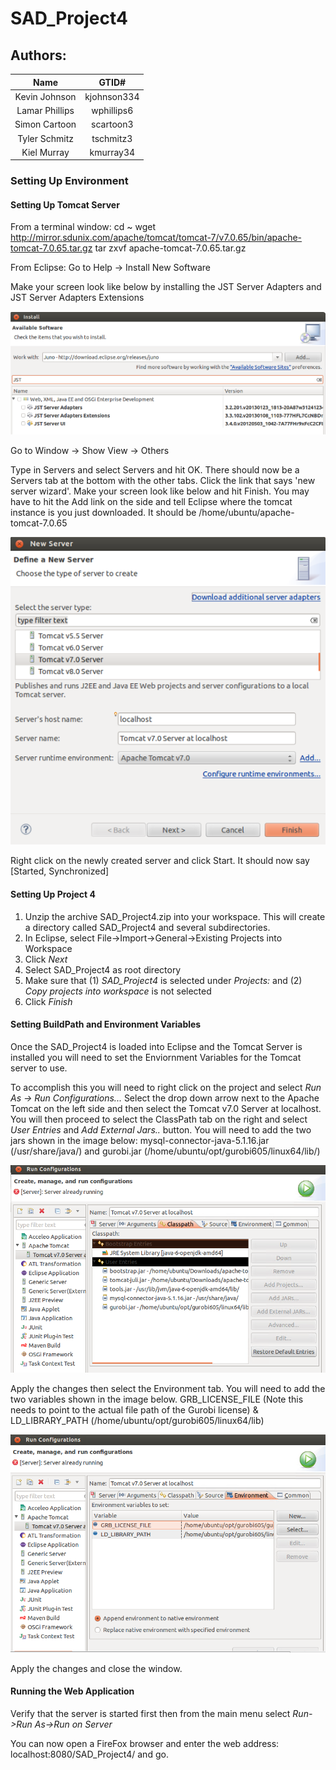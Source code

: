 # SAD_Project4

## **Authors**:

|      Name      |     GTID#    |
|:--------------:|:------------:|
| Kevin Johnson  | kjohnson334  |
| Lamar Phillips | wphillips6   |
| Simon Cartoon  | scartoon3    |
| Tyler Schmitz  | tschmitz3    |
| Kiel Murray    | kmurray34    |

### Setting Up Environment

#### Setting Up Tomcat Server

From a terminal window: cd ~ wget http://mirror.sdunix.com/apache/tomcat/tomcat-7/v7.0.65/bin/apache-tomcat-7.0.65.tar.gz  tar zxvf apache-tomcat-7.0.65.tar.gz

From Eclipse: Go to Help -> Install New Software
 
Make your screen look like below by installing the JST Server Adapters and JST Server Adapters Extensions

![Embedded JST Server Install](<Docs/Images/JSTServerInstall.png?raw=true>)

Go to Window -> Show View -> Others

Type in Servers and select Servers and hit OK.  There should now be a Servers tab at the bottom with the other tabs.  Click the link that says 'new server wizard'.  Make your screen look like below and hit Finish.  You may have to hit the Add link on the side and tell Eclipse where the tomcat instance is you just downloaded.  It should be /home/ubuntu/apache-tomcat-7.0.65

![Embedded Server Install](<Docs/Images/NewServerInstall.png?raw=true>)

Right click on the newly created server and click Start.  It should now say [Started, Synchronized]

#### Setting Up Project 4

1. Unzip the archive SAD_Project4.zip into your workspace. This will create a directory called SAD_Project4 and several subdirectories.
2. In Eclipse, select File->Import->General->Existing Projects into Workspace
3. Click *Next*
4. Select SAD_Project4 as root directory
5. Make sure that (1) *SAD_Project4* is selected under *Projects:* and (2) *Copy projects into workspace* is not selected
6. Click *Finish*

#### Setting BuildPath and Environment Variables

Once the SAD_Project4 is loaded into Eclipse and the Tomcat Server is installed you will need to set the Enviornment Variables for the Tomcat server to use.

To accomplish this you will need to right click on the project and select *Run As -> Run Configurations...* Select the drop down arrow next to the Apache Tomcat on the left side and then select the Tomcat v7.0 Server at localhost. You will then proceed to select the ClassPath tab on the right and select *User Entries* and *Add External Jars..* button.
You will need to add the two jars shown in the image below: mysql-connector-java-5.1.16.jar (/usr/share/java/) and gurobi.jar (/home/ubuntu/opt/gurobi605/linux64/lib/)

![Embedded Classpath Settings](<Docs/Images/ServerClassPath.png?raw=true>)

Apply the changes then select the Environment tab.
You will need to add the two variables shown in the image below. GRB_LICENSE_FILE (Note this needs to point to the actual file path of the Gurobi license) & LD_LIBRARY_PATH (/home/ubuntu/opt/gurobi605/linux64/lib)

![Embedded Classpath Settings](<Docs/Images/ServerEnvironment.png?raw=true>)

Apply the changes and close the window.

#### Running the Web Application

Verify that the server is started first then from the main menu select *Run->Run As->Run on Server*

You can now open a FireFox browser and enter the web address: localhost:8080/SAD_Project4/ and go.

